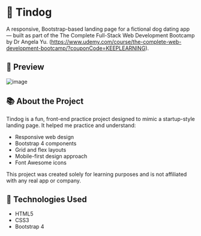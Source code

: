 # 🐶 Tindog

A responsive, Bootstrap-based landing page for a fictional dog dating app — built as part of the The Complete Full-Stack Web Development Bootcamp by Dr Angela Yu. (https://www.udemy.com/course/the-complete-web-development-bootcamp/?couponCode=KEEPLEARNING).

## 📸 Preview

![image](https://github.com/user-attachments/assets/6943dcb7-7dd4-4a3c-876f-5a56c30a8dc0)


## 📚 About the Project

Tindog is a fun, front-end practice project designed to mimic a startup-style landing page. It helped me practice and understand:

- Responsive web design
- Bootstrap 4 components
- Grid and flex layouts
- Mobile-first design approach
- Font Awesome icons

This project was created solely for learning purposes and is not affiliated with any real app or company.


## 🚀 Technologies Used

- HTML5
- CSS3
- Bootstrap 4
